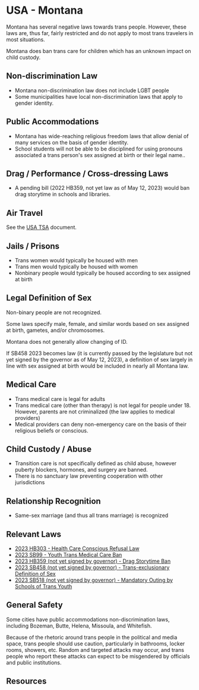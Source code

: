 # USA - Montana

Montana has several negative laws towards trans people. However,
these laws are, thus far, fairly restricted and do not apply to most
trans travelers in most situations.

Montana does ban trans care for children which has an unknown impact on
child custody.

## Non-discrimination Law

 * Montana non-discrimination law does not include LGBT people
 * Some municipalities have local non-discrimination laws that apply to
   gender identity.

## Public Accommodations

 * Montana has wide-reaching religious freedom laws that allow denial of
   many services on the basis of gender identity.
 * School students will not be able to be disciplined for using
   pronouns associated a trans person's sex assigned at birth or their
   legal name..

## Drag / Performance / Cross-dressing Laws

 * A pending bill (2022 HB359, not yet law as of May 12, 2023) would ban
   drag storytime in schools and libraries.

## Air Travel

See the [USA TSA](../notes/tsa.md) document.

## Jails / Prisons

 * Trans women would typically be housed with men
 * Trans men would typically be housed with women
 * Nonbinary people would typically be housed according to sex
   assigned at birth

## Legal Definition of Sex

Non-binary people are not recognized.

Some laws specify male, female, and similar words based on sex assigned
at birth, gametes, and/or chromosomes.

Montana does not generally allow changing of ID.

If SB458 2023 becomes law (it is currently passed by the legislature but
not yet signed by the governor as of May 12, 2023), a definition of sex
largely in line with sex assigned at birth would be included in nearly
all Montana law.

## Medical Care

 * Trans medical care is legal for adults
 * Trans medical care (other than therapy) is not legal for people under 18.
   However, parents are not criminalized (the law applies to
   medical providers)
 * Medical providers can deny non-emergency care on the basis of their
   religious beliefs or conscious.

## Child Custody / Abuse

 * Transition care is not specifically defined as child abuse, however
   puberty blockers, hormones, and surgery are banned.
 * There is no sanctuary law preventing cooperation with other
   jurisdictions
 
## Relationship Recognition

 * Same-sex marriage (and thus all trans marriage) is recognized

## Relevant Laws

 * [2023 HB303 - Health Care Conscious Refusal Law](https://legiscan.com/MT/text/HB303/id/2785644)
 * [2023 SB99 - Youth Trans Medical Care Ban](https://legiscan.com/MT/text/SB99/id/2786141)
 * [2023 HB359 (not yet signed by governor) - Drag Storytime Ban](https://legiscan.com/MT/text/HB359/id/2804104)
 * [2023 SB458 (not yet signed by governor) - Trans-exclusionary Definition of Sex](https://legiscan.com/MT/text/SB458/id/2796910)
 * [2023 SB518 (not yet signed by governor) - Mandatory Outing by Schools of Trans Youth](https://legiscan.com/MT/text/SB518/id/2800789)

## General Safety

Some cities have public accommodations non-discrimination laws,
including Bozeman, Butte, Helena, Missoula, and Whitefish.

Because of the rhetoric around trans people in the political and media
space, trans people should use caution, particularly in bathrooms,
locker rooms, showers, etc.  Random and targeted attacks may occur, and
trans people who report these attacks can expect to be misgendered by
officials and public institutions.

## Resources

